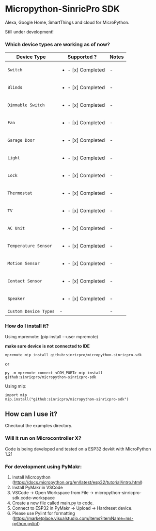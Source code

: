 # Micropython-SinricPro SDK

Alexa, Google Home, SmartThings and cloud for MicroPython.

Still under development!

### Which device types are working as of now?

|Device Type |Supported ? | Notes
|---        |---               |--- 
| `Switch`  | <ul><li>- [x] Completed</li></ul>           | -
| `Blinds`  | <ul><li>- [x] Completed</li></ul> | -
| `Dimmable Switch` | <ul><li>- [x] Completed</li></ul>  | -
| `Fan` | <ul><li>- [x] Completed</li></ul> | -
| `Garage Door` | <ul><li>- [x] Completed</li></ul> | -
| `Light` | <ul><li>- [x] Completed</li></ul>  | -
| `Lock` | <ul><li>- [x] Completed</li></ul> | -
| `Thermostat` | <ul><li>- [x] Completed</li></ul>  | -
| `TV` | <ul><li>- [x] Completed</li></ul> | -
| `AC Unit` | <ul><li>- [x] Completed</li></ul> | -
| `Temperature Sensor` | <ul><li>- [x] Completed</li></ul> | -
| `Motion Sensor` | <ul><li>- [x] Completed</li></ul> | - 
| `Contact Sensor` | <ul><li>- [x] Completed</li></ul> | - 
| `Speaker` | <ul><li>- [x] Completed</li></ul> | - 
| `Custom Device Types` | - | - 

### How do I install it?

Using mpremote: (pip install --user mpremote)

**make sure device is not connected to IDE**

```
mpremote mip install github:sinricpro/micropython-sinricpro-sdk 
```

or

```
py -m mpremote connect <COM_PORT> mip install github:sinricpro/micropython-sinricpro-sdk
```

Using mip:
```
import mip
mip.install("github:sinricpro/micropython-sinricpro-sdk")
```

## How can I use it?

Checkout the examples directory.


### Will it run on Microcontroller X?

Code is being developed and tested on a ESP32 devkit with MicroPython 1.21

### For development using PyMakr:

1. Install Micropython (https://docs.micropython.org/en/latest/esp32/tutorial/intro.html) 
2. Install PyMakr in VSCode
3. VSCode -> Open Workspace from File -> micropython-sinricpro-sdk.code-workspace
4. Create a new file called main.py to code.
5. Connect to ESP32 in PyMakr -> Upload -> Hardreset device.
6. Please use Pylint for formatting (https://marketplace.visualstudio.com/items?itemName=ms-python.pylint) 
